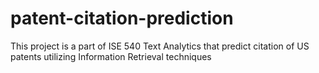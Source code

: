 # patent-citation-prediction
This project is a part of ISE 540 Text Analytics that predict citation of US patents utilizing Information Retrieval techniques 
